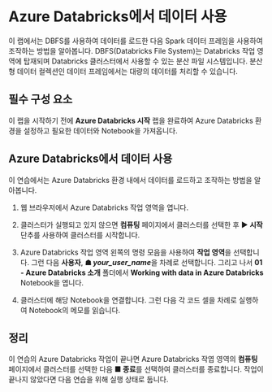 ﻿---
lab:
    title: 'Azure Databricks에서 데이터 사용'
    module: '모듈 1 - Azure Databricks 소개'
---

# Azure Databricks에서 데이터 사용

이 랩에서는 DBFS를 사용하여 데이터를 로드한 다음 Spark 데이터 프레임을 사용하여 조작하는 방법을 알아봅니다.
DBFS(Databricks File System)는 Databricks 작업 영역에 탑재되며 Databricks 클러스터에서 사용할 수 있는 분산 파일 시스템입니다.
분산형 데이터 컬렉션인 데이터 프레임에서는 대량의 데이터를 처리할 수 있습니다.

## 필수 구성 요소

이 랩을 시작하기 전에 **Azure Databricks 시작** 랩을 완료하여 Azure Databricks 환경을 설정하고 필요한 데이터와 Notebook을 가져옵니다.

## Azure Databricks에서 데이터 사용

이 연습에서는 Azure Databricks 환경 내에서 데이터를 로드하고 조작하는 방법을 알아봅니다.

1. 웹 브라우저에서 Azure Databricks 작업 영역을 엽니다.

1. 클러스터가 실행되고 있지 않으면 **컴퓨팅** 페이지에서 클러스터를 선택한 후 **&#9654; 시작** 단추를 사용하여 클러스터를 시작합니다.

1. Azure Databricks 작업 영역 왼쪽의 명령 모음을 사용하여 **작업 영역**을 선택합니다. 그런 다음 **사용자**, **&#9751; *your_user_name***을 차례로 선택합니다. 그리고 나서 **01 - Azure Databricks 소개** 폴더에서 **Working with data in Azure Databricks** Notebook을 엽니다.

1. 클러스터에 해당 Notebook을 연결합니다. 그런 다음 각 코드 셀을 차례로 실행하여 Notebook의 메모를 읽습니다.

## 정리

이 연습의 Azure Databricks 작업이 끝나면 Azure Databricks 작엽 영역의 **컴퓨팅** 페이지에서 클러스터를 선택한 다음 **&#9632; 종료**를 선택하여 클러스터를 종료합니다. 작업이 끝나지 않았다면 다음 연습을 위해 실행 상태로 둡니다.
